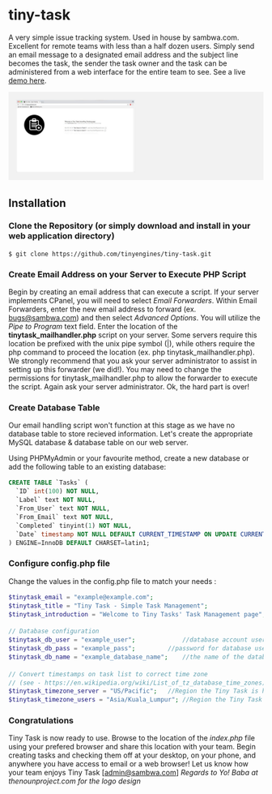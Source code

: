# tiny-task
A very simple issue tracking system.  Used in house by sambwa.com.  Excellent for remote teams with less than a half dozen users.  Simply send an email message to a designated email address and the subject line becomes the task, the sender the task owner and the task can be administered from a web interface for the entire team to see.  See a live <a href="http://bugs.sambwa.com/">demo here</a>.

<img src="https://raw.githubusercontent.com/tinyengines/tiny-task/master/assets/screenshot.jpg" alt="Tiny Task Screenshot" />

## Installation
### Clone the Repository (or simply download and install in your web application directory)
    $ git clone https://github.com/tinyengines/tiny-task.git

### Create Email Address on your Server to Execute PHP Script
Begin by creating an email address that can execute a script.  If your server implements CPanel, you will need to select <i>Email Forwarders</i>.  Within Email Forwarders, enter the new email address to forward (ex. bugs@sambwa.com) and then select <i>Advanced Options</i>.  You will utilize the <i>Pipe to Program</i> text field.  Enter the location of the <b>tinytask_mailhandler.php</b> script on your server.  Some servers require this location be prefixed with the unix pipe symbol (|), while others require the php command to proceed the location (ex. php tinytask_mailhandler.php). We strongly recommend that you ask your server administrator to assist in setting up this forwarder (we did!).  You may need to change the permissions for tinytask_mailhandler.php to allow the forwarder to execute the script.  Again ask your server administrator. Ok, the hard part is over!

### Create Database Table
Our email handling script won't function at this stage as we have no database table to store recieved information.  Let's create the appropriate MySQL database & database table on our web server. 

Using PHPMyAdmin or your favourite method, create a new database or add the following table to an existing database:

```SQL
CREATE TABLE `Tasks` (
  `ID` int(100) NOT NULL,
  `Label` text NOT NULL,
  `From_User` text NOT NULL,
  `From_Email` text NOT NULL,
  `Completed` tinyint(1) NOT NULL,
  `Date` timestamp NOT NULL DEFAULT CURRENT_TIMESTAMP ON UPDATE CURRENT_TIMESTAMP
) ENGINE=InnoDB DEFAULT CHARSET=latin1;
```

### Configure config.php file

Change the values in the config.php file to match your needs :

```php
$tinytask_email = "example@example.com";                                //email that runs script
$tinytask_title = "Tiny Task - Simple Task Management";                 //Site title
$tinytask_introduction = "Welcome to Tiny Tasks' Task Management page";	//introduction on main task page

// Database configuration
$tinytask_db_user = "example_user";             //database account user name
$tinytask_db_pass = "example_pass";	        //password for database user account
$tinytask_db_name = "example_database_name";    //the name of the database

// Convert timestamps on task list to correct time zone
// (see - https://en.wikipedia.org/wiki/List_of_tz_database_time_zones)
$tinytask_timezone_server = "US/Pacific";	//Region the Tiny Task is hosed
$tinytask_timezone_users = "Asia/Kuala_Lumpur";	//Region the Tiny Task is used in
```

### Congratulations
Tiny Task is now ready to use.  Browse to the location of the <i>index.php</i> file using your prefered browser and share this location with your team. Begin creating tasks and checking them off at your desktop, on your phone, and anywhere you have access to email or a web browser! Let us know how your team enjoys Tiny Task [admin@sambwa.com] <i>Regards to Yo! Baba at thenounproject.com for the logo design</i>
